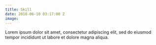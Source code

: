 ```yaml
---
title: Skill
date: 2018-06-10 03:17:00 Z
image: 
---
```


Lorem ipsum dolor sit amet, consectetur adipiscing elit, sed do eiusmod tempor incididunt ut labore et dolore magna aliqua.